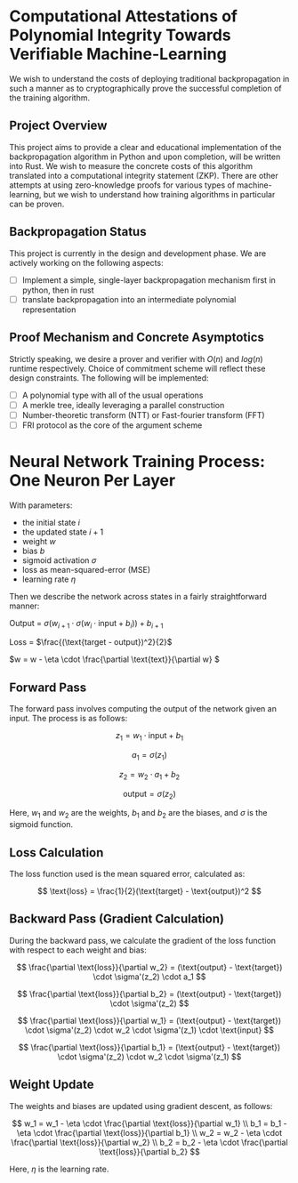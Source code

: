 # Computational Attestations of Polynomial Integrity Towards Verifiable Machine-Learning #

We wish to understand the costs of deploying traditional backpropagation in such a manner as to cryptographically prove the successful completion of the training algorithm.

## Project Overview
This project aims to provide a clear and educational implementation of the backpropagation algorithm in Python and upon completion, will be written into Rust. We wish to measure the concrete costs of this algorithm translated into a computational integrity statement (ZKP). There are other attempts at using zero-knowledge proofs for various types of machine-learning, but we wish to understand how training algorithms in particular can be proven.

## Backpropagation Status ## 
This project is currently in the design and development phase. We are actively working on the following aspects:
- [ ] Implement a simple, single-layer backpropagation mechanism first in python, then in rust
- [ ] translate backpropagation into an intermediate polynomial representation

## Proof Mechanism and Concrete Asymptotics
Strictly speaking, we desire a prover and verifier with $O(n)$ and $log(n)$ runtime respectively. Choice of commitment scheme will reflect these design constraints.
The following will be implemented:
- [ ] A polynomial type with all of the usual operations
- [ ] A merkle tree, ideally leveraging a parallel construction
- [ ] Number-theoretic transform (NTT) or Fast-fourier transform (FFT)
- [ ] FRI protocol as the core of the argument scheme

# Neural Network Training Process: One Neuron Per Layer

With parameters:
- the initial state $i$
- the updated state $i +1$
- weight $w$
- bias $b$
- sigmoid activation $\sigma$
- loss as mean-squared-error (MSE)
- learning rate $\eta$

Then we describe the network across states in a fairly straightforward manner:

Output = $\sigma(w_{i+1} \cdot \sigma(w_i \cdot \text{input} + b_i)) + b_{i+1}$

Loss = $\frac{(\text{target - output})^2}{2}$

$w = w - \eta \cdot \frac{\partial \text{text}}{\partial w} $


## Forward Pass
The forward pass involves computing the output of the network given an input. The process is as follows:


$$ z_1 = w_1 \cdot \text{input} + b_1 $$

$$ a_1 = \sigma(z_1) $$

$$ z_2 = w_2 \cdot a_1 + b_2 $$

$$ \text{output} = \sigma(z_2) $$

Here, $w_1$ and $w_2$ are the weights, $b_1$ and $b_2$ are the biases, and $\sigma$ is the sigmoid function.

## Loss Calculation
The loss function used is the mean squared error, calculated as:

$$
\text{loss} = \frac{1}{2}(\text{target} - \text{output})^2
$$

## Backward Pass (Gradient Calculation)
During the backward pass, we calculate the gradient of the loss function with respect to each weight and bias:


$$ \frac{\partial \text{loss}}{\partial w_2} = (\text{output} - \text{target}) \cdot \sigma'(z_2) \cdot a_1 $$

$$ \frac{\partial \text{loss}}{\partial b_2} = (\text{output} - \text{target}) \cdot \sigma'(z_2) $$

$$ \frac{\partial \text{loss}}{\partial w_1} = (\text{output} - \text{target}) \cdot \sigma'(z_2) \cdot w_2 \cdot \sigma'(z_1) \cdot \text{input} $$

$$ \frac{\partial \text{loss}}{\partial b_1} = (\text{output} - \text{target}) \cdot \sigma'(z_2) \cdot w_2 \cdot \sigma'(z_1) $$


## Weight Update
The weights and biases are updated using gradient descent, as follows:

$$
w_1 = w_1 - \eta \cdot \frac{\partial \text{loss}}{\partial w_1} \\
b_1 = b_1 - \eta \cdot \frac{\partial \text{loss}}{\partial b_1} \\
w_2 = w_2 - \eta \cdot \frac{\partial \text{loss}}{\partial w_2} \\
b_2 = b_2 - \eta \cdot \frac{\partial \text{loss}}{\partial b_2}
$$

Here, $\eta$ is the learning rate.
